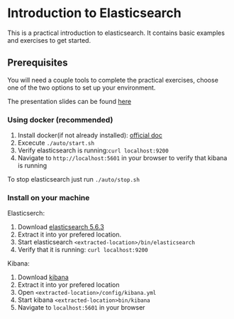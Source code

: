 # Introduction to Elasticsearch

This is a practical introduction to elasticsearch. It contains basic examples and exercises to get started.

## Prerequisites

You will need a couple tools to complete the practical exercises,
choose one of the two options to set up your environment.

The presentation slides can be found [here](https://pages.git.realestate.com.au/richard-alvarez/elasticsearch-intro/)

### Using docker (recommended)

  1. Install docker(if not already installed): [official doc](https://store.docker.com/editions/community/docker-ce-desktop-mac)
  2. Excecute `./auto/start.sh`
  3. Verify elasticsearch is running:`curl localhost:9200`
  4. Navigate to `http://localhost:5601` in your browser to verify that kibana is running

To stop elasticsearch just run `./auto/stop.sh`

### Install on your machine

  Elasticserch:
  1. Download [elasticsearch 5.6.3](https://www.elastic.co/downloads/elasticsearch)
  2. Extract it into yor prefered location.
  3. Start elasticsearch `<extracted-location>/bin/elasticsearch`
  4. Verify that it is running: `curl localhost:9200`

  Kibana:
  1. Download [kibana](https://www.elastic.co/downloads/kibana)
  2. Extract it into yor prefered location
  3. Open `<extracted-location>/config/kibana.yml`
  5. Start kibana `<extracted-location>bin/kibana`
  6. Navigate to `localhost:5601` in your browser
